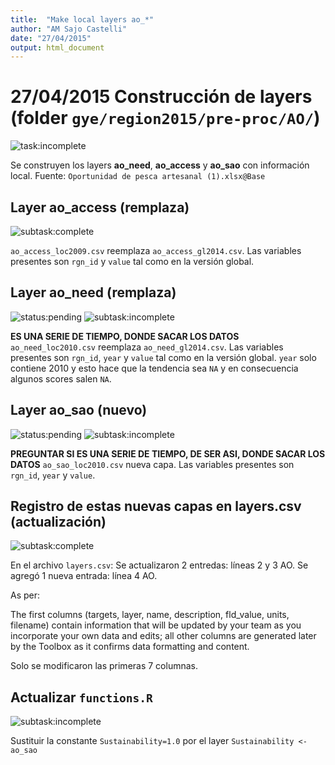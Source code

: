 ```yaml
---
title:  "Make local layers ao_*"
author: "AM Sajo Castelli"
date: "27/04/2015"
output: html_document
---
```

# 27/04/2015 Construcción de layers (folder `gye/region2015/pre-proc/AO/`)
![task:incomplete](https://img.shields.io/badge/task-incomplete-red.svg)

Se construyen los layers
**ao_need**, **ao_access** y **ao_sao**
con información local. 
Fuente: `Oportunidad de pesca artesanal (1).xlsx@Base`

## Layer ao_access (remplaza)
![subtask:complete](https://img.shields.io/badge/subtask-complete-brightgreen.svg)

`ao_access_loc2009.csv` reemplaza `ao_access_gl2014.csv`.
Las variables presentes son `rgn_id` y `value` tal como en la versión global.

## Layer ao_need (remplaza)
![status:pending](https://img.shields.io/badge/status-pending-blue.svg)
![subtask:incomplete](https://img.shields.io/badge/subtask-incomplete-red.svg)

**ES UNA SERIE DE TIEMPO, DONDE SACAR LOS DATOS**
`ao_need_loc2010.csv` reemplaza `ao_need_gl2014.csv`.
Las variables presentes son `rgn_id`, `year` y `value` tal como en la versión global.
`year` solo contiene 2010 y esto
hace que la tendencia sea `NA` y en consecuencia algunos scores salen `NA`.

## Layer ao_sao (nuevo)
![status:pending](https://img.shields.io/badge/status-pending-blue.svg)
![subtask:incomplete](https://img.shields.io/badge/subtask-incomplete-red.svg)

**PREGUNTAR SI ES UNA SERIE DE TIEMPO, DE SER ASI, DONDE SACAR LOS DATOS**
`ao_sao_loc2010.csv` nueva capa.
Las variables presentes son `rgn_id`, `year` y `value`. 

## Registro de estas nuevas capas en layers.csv (actualización)
![subtask:complete](https://img.shields.io/badge/subtask-complete-brightgreen.svg)

En el archivo `layers.csv`:
Se actualizaron 2 entredas: líneas 2 y 3 AO.
Se agregó 1 nueva entrada: línea 4 AO.

As per:

The first columns (targets, layer, name, description, fld_value, units, filename) contain information that will be updated by your team as you incorporate your own data and edits; all other columns are generated later by the Toolbox as it confirms data formatting and content.

Solo se modificaron las primeras 7 columnas.

## Actualizar `functions.R`
![subtask:incomplete](https://img.shields.io/badge/subtask-incomplete-red.svg)

Sustituir la constante `Sustainability=1.0` por el layer `Sustainability <- ao_sao`
